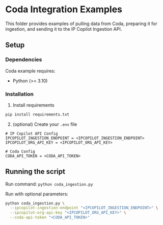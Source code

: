 # Coda Integration Examples
This folder provides examples of pulling data from Coda, preparing it for ingestion, and sending it to the IP Copilot Ingestion API.

## Setup

### Dependencies
Coda example requires:

- Python (>= 3.10)

### Installation
1. Install requirements
  ```bash
  pip install requirements.txt
  ```

2. (optional) Create your `.env` file
  ```
  # IP Copilot API Config
  IPCOPILOT_INGESTION_ENDPOINT = <IPCOPILOT_INGESTION_ENDPOINT>
  IPCOPILOT_ORG_API_KEY = <IPCOPILOT_ORG_API_KEY>

  # Coda Config
  CODA_API_TOKEN = <CODA_API_TOKEN>
  ```


## Running the script
Run command:
`python coda_ingestion.py`

Run with optional parameters:
```bash
python coda_ingestion.py \
  --ipcopilot-ingestion-endpoint "<IPCOPILOT_INGESTION_ENDPOINT>" \
  --ipcopilot-org-api-key "<IPCOPILOT_ORG_API_KEY>" \
  --coda-api-token "<CODA_API_TOKEN>"
```
